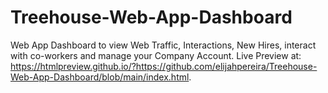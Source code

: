 # Treehouse-Web-App-Dashboard
  Web App Dashboard to view Web Traffic, Interactions, New Hires, interact with co-workers and manage your Company Account.
Live Preview at: https://htmlpreview.github.io/?https://github.com/elijahpereira/Treehouse-Web-App-Dashboard/blob/main/index.html.
